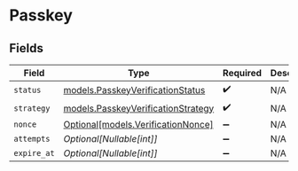 # Passkey


## Fields

| Field                                                                          | Type                                                                           | Required                                                                       | Description                                                                    | Example                                                                        |
| ------------------------------------------------------------------------------ | ------------------------------------------------------------------------------ | ------------------------------------------------------------------------------ | ------------------------------------------------------------------------------ | ------------------------------------------------------------------------------ |
| `status`                                                                       | [models.PasskeyVerificationStatus](../models/passkeyverificationstatus.md)     | :heavy_check_mark:                                                             | N/A                                                                            | verified                                                                       |
| `strategy`                                                                     | [models.PasskeyVerificationStrategy](../models/passkeyverificationstrategy.md) | :heavy_check_mark:                                                             | N/A                                                                            | passkey                                                                        |
| `nonce`                                                                        | [Optional[models.VerificationNonce]](../models/verificationnonce.md)           | :heavy_minus_sign:                                                             | N/A                                                                            | nonce_value                                                                    |
| `attempts`                                                                     | *Optional[Nullable[int]]*                                                      | :heavy_minus_sign:                                                             | N/A                                                                            | <nil>                                                                          |
| `expire_at`                                                                    | *Optional[Nullable[int]]*                                                      | :heavy_minus_sign:                                                             | N/A                                                                            | <nil>                                                                          |